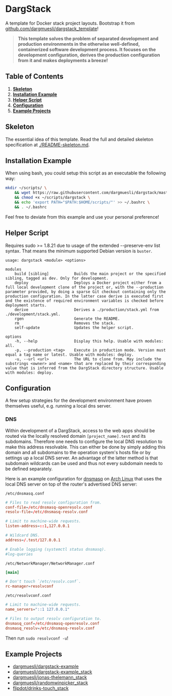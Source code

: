 # DargStack

A template for Docker stack project layouts.
Bootstrap it from [github.com/dargmuesli/dargstack_template](https://github.com/dargmuesli/dargstack_template)!

> **This template solves the problem of separated development and production environments in the otherwise well-defined, containerized software development process.
> It focuses on the development configuration, derives the production configuration from it and makes deployments a breeze!**


## Table of Contents

1. **[Skeleton](#skeleton)**
1. **[Installation Example](#installation-example)**
1. **[Helper Script](#helper-script)**
1. **[Configuration](#configuration)**
1. **[Example Projects](#example-projects)**


## Skeleton

The essential idea of this template.
Read the full and detailed skeleton specification at [./README-skeleton.md](./README-skeleton.md).


## Installation Example

When using bash, you could setup this script as an executable the following way:

```bash
mkdir ~/scripts/ \
    && wget https://raw.githubusercontent.com/dargmuesli/dargstack/master/src/dargstack -O ~/scripts/dargstack \
    && chmod +x ~/scripts/dargstack \
    && echo 'export PATH="$PATH:$HOME/scripts/"' >> ~/.bashrc \
    && . ~/.bashrc
```

Feel free to deviate from this example and use your personal preference!


## Helper Script

Requires sudo >= 1.8.21 due to usage of the extended --preserve-env list syntax.
That means the minimum supported Debian version is `buster`.

```
usage: dargstack <module> <options>

modules
    build [sibling]           Builds the main project or the specified sibling, tagged as dev. Only for development.
    deploy                    Deploys a Docker project either from a full local development clone of the project or, with the --production parameter provided, by doing a sparse Git checkout containing only the production configuration. In the latter case derive is executed first and the existence of required environment variables is checked before deployment starts.
    derive                    Derives a ./production/stack.yml from ./development/stack.yml.
    rgen                      Generate the README.
    rm                        Removes the stack.
    self-update               Updates the helper script.

options
    -h, --help                Display this help. Usable with modules: all.
    -p, --production <tag>    Execute in production mode. Version must equal a tag name or latest. Usable with modules: deploy.
    -u, --url <url>           The URL to clone from. May include the substrings <owner> and <name> that are replaced by their corresponding value that is inferred from the DargStack directory structure. Usable with modules: deploy.
```


## Configuration

A few setup strategies for the development environment have proven themselves useful, e.g. running a local dns server.


### DNS

Within development of a DargStack, access to the web apps should be routed via the locally resolved domain `[project_name].test` and its subdomains.
Therefore one needs to configure the local DNS resolution to make this address resolvable.
This can either be done by simply adding this domain and all subdomains to the operation system's hosts file or by settings up a local DNS server.
An advantage of the latter method is that subdomain wildcards can be used and thus not every subdomain needs to be defined separately.

Here is an example configuration for [dnsmasq](https://en.wikipedia.org/wiki/Dnsmasq) on [Arch Linux](https://www.archlinux.org/) that uses the local DNS server on top of the router's advertised DNS server:

`/etc/dnsmasq.conf`
```conf
# Files to read resolv configuration from.
conf-file=/etc/dnsmasq-openresolv.conf
resolv-file=/etc/dnsmasq-resolv.conf

# Limit to machine-wide requests.
listen-address=::1,127.0.0.1

# Wildcard DNS.
address=/.test/127.0.0.1

# Enable logging (systemctl status dnsmasq).
#log-queries
```

`/etc/NetworkManager/NetworkManager.conf`
```conf
[main]

# Don't touch `/etc/resolv.conf`.
rc-manager=resolvconf
```

`/etc/resolvconf.conf`
```conf
# Limit to machine-wide requests.
name_servers="::1 127.0.0.1"

# Files to output resolv configuration to.
dnsmasq_conf=/etc/dnsmasq-openresolv.conf
dnsmasq_resolv=/etc/dnsmasq-resolv.conf
```

Then run `sudo resolvconf -u`!


## Example Projects

- [dargmuesli/dargstack-example](https://github.com/dargmuesli/dargstack-example/)
- [dargmuesli/dargstack-example_stack](https://github.com/dargmuesli/dargstack-example_stack/)
- [dargmuesli/jonas-thelemann_stack](https://github.com/dargmuesli/jonas-thelemann_stack/)
- [dargmuesli/randomwinpicker_stack](https://github.com/dargmuesli/randomwinpicker_stack/)
- [flipdot/drinks-touch_stack](https://github.com/flipdot/drinks-touch_stack/)
